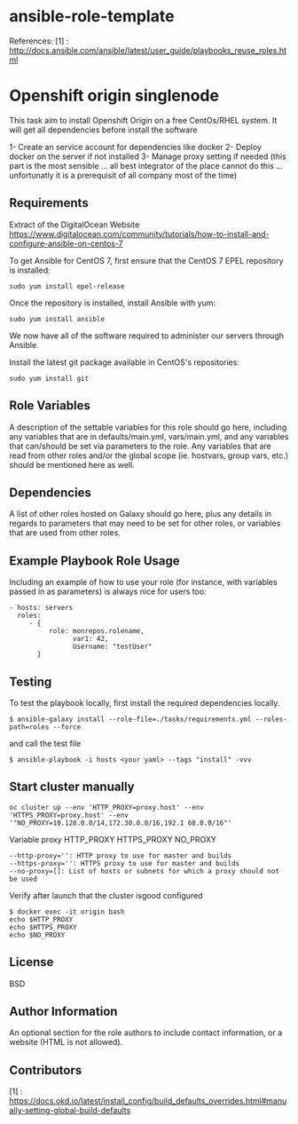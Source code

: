 # ansible-role-template

References:
[1] : http://docs.ansible.com/ansible/latest/user_guide/playbooks_reuse_roles.html

Openshift origin singlenode
=========

This task aim to install Openshift Origin on a free CentOs/RHEL system. It will get all dependencies before install the software

1- Create an service account for dependencies like docker
2- Deploy docker on the server if not installed
3- Manage proxy setting if needed (this part is the most sensible ... all best integrator of the place cannot do this ... unfortunatly it is a prerequisit of all company most of the time)


Requirements
------------

Extract of the DigitalOcean Website https://www.digitalocean.com/community/tutorials/how-to-install-and-configure-ansible-on-centos-7

To get Ansible for CentOS 7, first ensure that the CentOS 7 EPEL repository is installed:

    sudo yum install epel-release

Once the repository is installed, install Ansible with yum:

    sudo yum install ansible

We now have all of the software required to administer our servers through Ansible.

Install the latest git package available in CentOS's repositories:

    sudo yum install git

Role Variables
--------------

A description of the settable variables for this role should go here, including any variables that are in defaults/main.yml, vars/main.yml, and any variables that can/should be set via parameters to the role. Any variables that are read from other roles and/or the global scope (ie. hostvars, group vars, etc.) should be mentioned here as well.

Dependencies
------------

A list of other roles hosted on Galaxy should go here, plus any details in regards to parameters that may need to be set for other roles, or variables that are used from other roles.

Example Playbook Role Usage
----------------

Including an example of how to use your role (for instance, with variables passed in as parameters) is always nice for users too:

    - hosts: servers
      roles:
         - {
              role: monrepos.rolename,
                    var1: 42,
                    Username: "testUser"
           }

Testing
----------------
To test the playbook locally, first install the required dependencies locally.

    $ ansible-galaxy install --role-file=./tasks/requirements.yml --roles-path=roles --force

and call the test file
    
    $ ansible-playbook -i hosts <your yaml> --tags "install" -vvv
    
    
Start cluster manually
----------------

    oc cluster up --env 'HTTP_PROXY=proxy.host' --env 'HTTPS_PROXY=proxy.host' --env '"NO_PROXY=10.128.0.0/14,172.30.0.0/16,192.1 68.0.0/16"'


Variable proxy
HTTP_PROXY
HTTPS_PROXY
NO_PROXY

    --http-proxy='': HTTP proxy to use for master and builds
    --https-proxy='': HTTPS proxy to use for master and builds
    --no-proxy=[]: List of hosts or subnets for which a proxy should not be used


Verify after launch that the cluster isgood configured

    $ docker exec -it origin bash
    echo $HTTP_PROXY
    echo $HTTPS_PROXY
    echo $NO_PROXY


License
-------

BSD

Author Information
------------------

An optional section for the role authors to include contact information, or a website (HTML is not allowed).

Contributors
------------

[1] : https://docs.okd.io/latest/install_config/build_defaults_overrides.html#manually-setting-global-build-defaults
